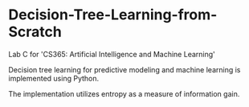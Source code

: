 # Decision-Tree-Learning-from-Scratch
Lab C for 'CS365: Artificial Intelligence and Machine Learning'

Decision tree learning for predictive modeling and machine learning is implemented using Python. 

The implementation utilizes entropy as a measure of information gain. 
